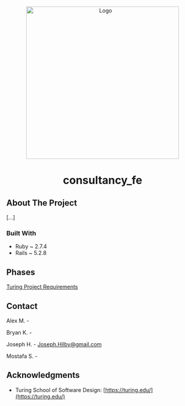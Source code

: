 <a name="consultancy_fe"></a>

<!-- PROJECT LOGO -->
<br />
<div align="center">
  <a href="https://github.com/josephhilby/consultancy_fe">
    <img src="lib/assets/consultancy.png" alt="Logo" width="400" height="400">
  </a>

<h1 align="center">consultancy_fe</h1>
</div>

<!-- ABOUT THE PROJECT -->
## About The Project

[...]

### Built With

* Ruby ~ 2.7.4
* Rails ~ 5.2.8

<!-- Phases -->
## Phases

[Turing Project Requirements](https://backend.turing.edu/module3/projects/consultancy/project_goals)

<!-- CONTACT -->
## Contact

Alex M. -

Bryan K. -

Joseph H. - Joseph.Hilby@gmail.com

Mostafa S. -

<!-- ACKNOWLEDGMENTS -->
## Acknowledgments

* Turing School of Software Design: [https://turing.edu/](https://turing.edu/)

